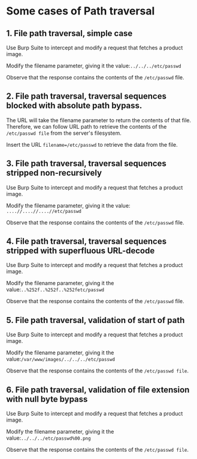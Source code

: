 # Some cases of Path traversal

## 1. File path traversal, simple case

Use Burp Suite to intercept and modify a request that fetches a product image.

Modify the filename parameter, giving it the value:`../../../etc/passwd`

Observe that the response contains the contents of the `/etc/passwd` file.

## 2. File path traversal, traversal sequences blocked with absolute path bypass.

The URL will take the filename parameter to return the contents of that file. Therefore, we can follow  URL path to retrieve the contents of the `/etc/passwd file` from the server's filesystem.

Insert the URL `filename=/etc/passwd` to retrieve the data from the file.

## 3. File path traversal, traversal sequences stripped non-recursively

Use Burp Suite to intercept and modify a request that fetches a product image.

Modify the filename parameter, giving it the value: `....//....//....//etc/passwd`

Observe that the response contains the contents of the `/etc/passwd` file.

## 4. File path traversal, traversal sequences stripped with superfluous URL-decode

Use Burp Suite to intercept and modify a request that fetches a product image.

Modify the filename parameter, giving it the value:`..%252f..%252f..%252fetc/passwd`

Observe that the response contains the contents of the `/etc/passwd` file.

## 5. File path traversal, validation of start of path

Use Burp Suite to intercept and modify a request that fetches a product image.

Modify the filename parameter, giving it the value:`/var/www/images/../../../etc/passwd`

Observe that the response contains the contents of the `/etc/passwd file`.

## 6. File path traversal, validation of file extension with null byte bypass

Use Burp Suite to intercept and modify a request that fetches a product image.

Modify the filename parameter, giving it the value:`../../../etc/passwd%00.png`

Observe that the response contains the contents of the `/etc/passwd file`.
